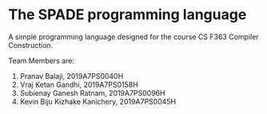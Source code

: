 # The SPADE programming language
A simple programming language designed for the course CS F363 Compiler Construction.

Team Members are:

1. Pranav Balaji, 2019A7PS0040H
2. Vraj Ketan Gandhi, 2019A7PS0158H
3. Subienay Ganesh Ratnam, 2019A7PS0096H
4. Kevin Biju Kizhake Kanichery, 2019A7PS0045H
